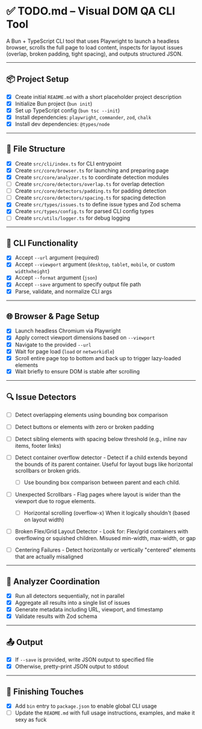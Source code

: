 # ✅ TODO.md – Visual DOM QA CLI Tool

A Bun + TypeScript CLI tool that uses Playwright to launch a headless browser, scrolls the full page to load content, inspects for layout issues (overlap, broken padding, tight spacing), and outputs structured JSON.

---

## 📦 Project Setup

- [x] Create initial `README.md` with a short placeholder project description
- [x] Initialize Bun project (`bun init`)
- [x] Set up TypeScript config (`bun tsc --init`)
- [x] Install dependencies: `playwright`, `commander`, `zod`, `chalk`
- [x] Install dev dependencies: `@types/node`

---

## 📁 File Structure

- [x] Create `src/cli/index.ts` for CLI entrypoint
- [x] Create `src/core/browser.ts` for launching and preparing page
- [x] Create `src/core/analyzer.ts` to coordinate detection modules
- [ ] Create `src/core/detectors/overlap.ts` for overlap detection
- [ ] Create `src/core/detectors/padding.ts` for padding detection
- [ ] Create `src/core/detectors/spacing.ts` for spacing detection
- [x] Create `src/types/issues.ts` to define issue types and Zod schema
- [x] Create `src/types/config.ts` for parsed CLI config types
- [ ] Create `src/utils/logger.ts` for debug logging

---

## 🧠 CLI Functionality

- [x] Accept `--url` argument (required)
- [x] Accept `--viewport` argument (`desktop`, `tablet`, `mobile`, or custom `widthxheight`)
- [x] Accept `--format` argument (`json`)
- [x] Accept `--save` argument to specify output file path
- [x] Parse, validate, and normalize CLI args

---

## 🌐 Browser & Page Setup

- [x] Launch headless Chromium via Playwright
- [x] Apply correct viewport dimensions based on `--viewport`
- [x] Navigate to the provided `--url`
- [x] Wait for page load (`load` or `networkidle`)
- [x] Scroll entire page top to bottom and back up to trigger lazy-loaded elements
- [x] Wait briefly to ensure DOM is stable after scrolling

---

## 🔍 Issue Detectors

- [ ] Detect overlapping elements using bounding box comparison
- [ ] Detect buttons or elements with zero or broken padding
- [ ] Detect sibling elements with spacing below threshold (e.g., inline nav items, footer links)
- [ ] Detect container overflow detector - Detect if a child extends beyond the bounds of its parent container. Useful for layout bugs like horizontal scrollbars or broken grids.
  - [ ] Use bounding box comparison between parent and each child.
- [ ] Unexpected Scrollbars - Flag pages where layout is wider than the viewport due to rogue elements.
  - [ ] Horizontal scrolling (overflow-x) When it logically shouldn't (based on layout width)
- [ ] Broken Flex/Grid Layout Detector - Look for: Flex/grid containers with overflowing or squished children. Misused min-width, max-width, or gap
- [ ] Centering Failures - Detect horizontally or vertically "centered" elements that are actually misaligned


---

## 🧩 Analyzer Coordination

- [x] Run all detectors sequentially, not in parallel
- [x] Aggregate all results into a single list of issues
- [x] Generate metadata including URL, viewport, and timestamp
- [x] Validate results with Zod schema

---

## 📤 Output

- [x] If `--save` is provided, write JSON output to specified file
- [x] Otherwise, pretty-print JSON output to stdout

---

## 🧼 Finishing Touches

- [x] Add `bin` entry to `package.json` to enable global CLI usage
- [ ] Update the `README.md` with full usage instructions, examples, and make it sexy as fuck
